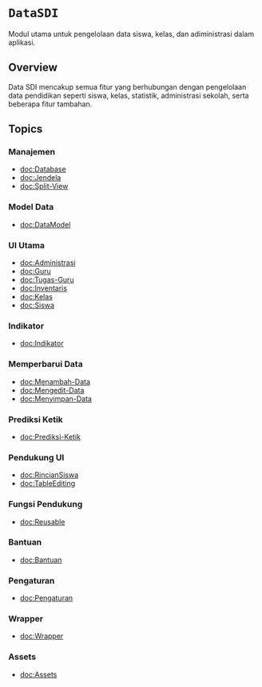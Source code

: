 # ``DataSDI``

Modul utama untuk pengelolaan data siswa, kelas, dan adiministrasi dalam aplikasi.

## Overview

Data SDI mencakup semua fitur yang berhubungan dengan pengelolaan data pendidikan seperti siswa, kelas, statistik, administrasi sekolah, serta beberapa fitur tambahan.

## Topics

### Manajemen
- <doc:Database>
- <doc:Jendela>
- <doc:Split-View>

### Model Data
- <doc:DataModel>

### UI Utama
- <doc:Administrasi>
- <doc:Guru>
- <doc:Tugas-Guru>
- <doc:Inventaris>
- <doc:Kelas>
- <doc:Siswa>

### Indikator
- <doc:Indikator>

### Memperbarui Data
- <doc:Menambah-Data>
- <doc:Mengedit-Data>
- <doc:Menyimpan-Data>

### Prediksi Ketik
- <doc:Prediksi-Ketik>

### Pendukung UI
- <doc:RincianSiswa>
- <doc:TableEditing>

### Fungsi Pendukung
- <doc:Reusable>

### Bantuan
- <doc:Bantuan>

### Pengaturan
- <doc:Pengaturan>

### Wrapper
- <doc:Wrapper>

### Assets
- <doc:Assets>
